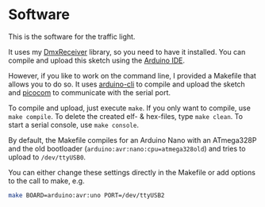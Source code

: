 Software
========

This is the software for the traffic light.

It uses my [DmxReceiver](https://github.com/rookies/DmxReceiver) library, so
you need to have it installed.
You can compile and upload this sketch using the
[Arduino IDE](https://www.arduino.cc/en/main/software).

However, if you like to work on the command line, I provided a Makefile that
allows you to do so. It uses
[arduino-cli](https://github.com/arduino/arduino-cli)
to compile and upload the sketch and
[picocom](https://github.com/npat-efault/picocom)
to communicate with the serial port.

To compile and upload, just execute `make`.
If you only want to compile, use `make compile`.
To delete the created elf- & hex-files, type `make clean`.
To start a serial console, use `make console`.

By default, the Makefile compiles for an Arduino Nano with an ATmega328P and
the old bootloader (`arduino:avr:nano:cpu=atmega328old`) and tries to upload
to `/dev/ttyUSB0`.

You can either change these settings directly in the Makefile or add options
to the call to make, e.g.
```bash
make BOARD=arduino:avr:uno PORT=/dev/ttyUSB2
```
